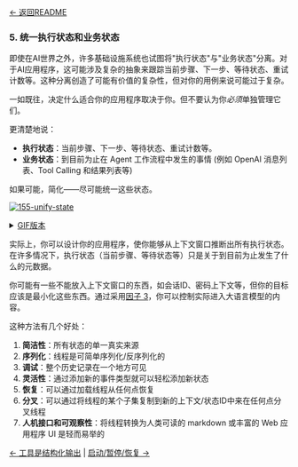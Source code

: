 [← 返回README](https://github.com/humanlayer/12-factor-agents/blob/main/README.md)

### 5. 统一执行状态和业务状态

即使在AI世界之外，许多基础设施系统也试图将"执行状态"与"业务状态"分离。对于AI应用程序，这可能涉及复杂的抽象来跟踪当前步骤、下一步、等待状态、重试计数等。这种分离创造了可能有价值的复杂性，但对你的用例来说可能过于复杂。

一如既往，决定什么适合你的应用程序取决于你。但不要认为你*必须*单独管理它们。

更清楚地说：

- **执行状态**：当前步骤、下一步、等待状态、重试计数等。
- **业务状态**：到目前为止在 Agent 工作流程中发生的事情 (例如 OpenAI 消息列表、Tool Calling 和结果列表等)

如果可能，简化——尽可能统一这些状态。

[![155-unify-state](https://github.com/humanlayer/12-factor-agents/blob/main/img/155-unify-state-animation.gif)](https://github.com/user-attachments/assets/e5a851db-f58f-43d8-8b0c-1926c99fc68d)


<details>
<summary><a href="https://github.com/humanlayer/12-factor-agents/blob/main/img/155-unify-state-animation.gif">GIF版本</a></summary>

![155-unify-state](https://github.com/humanlayer/12-factor-agents/blob/main/img/155-unify-state-animation.gif)]

</details>

实际上，你可以设计你的应用程序，使你能够从上下文窗口推断出所有执行状态。在许多情况下，执行状态（当前步骤、等待状态等）只是关于到目前为止发生了什么的元数据。

你可能有一些不能放入上下文窗口的东西，如会话ID、密码上下文等，但你的目标应该是最小化这些东西。通过采用[因子 3](https://github.com/humanlayer/12-factor-agents/blob/main/content/factor-03-own-your-context-window.md)，你可以控制实际进入大语言模型的内容。

这种方法有几个好处：

1. **简洁性**：所有状态的单一真实来源
2. **序列化**：线程是可简单序列化/反序列化的
3. **调试**：整个历史记录在一个地方可见
4. **灵活性**：通过添加新的事件类型就可以轻松添加新状态
5. **恢复**：可以通过加载线程从任何点恢复
6. **分叉**：可以通过将线程的某个子集复制到新的上下文/状态ID中来在任何点分叉线程
7. **人机接口和可观察性**：将线程转换为人类可读的 markdown 或丰富的 Web 应用程序 UI 是轻而易举的

[← 工具是结构化输出](https://github.com/humanlayer/12-factor-agents/blob/main/content/factor-04-tools-are-structured-outputs.md) | [启动/暂停/恢复 →](https://github.com/humanlayer/12-factor-agents/blob/main/content/factor-06-launch-pause-resume.md)